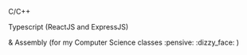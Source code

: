 <p>C/C++</p>
<p> Typescript (ReactJS and ExpressJS)</p>
<p> & Assembly (for my Computer Science classes :pensive: :dizzy_face: )</p>

